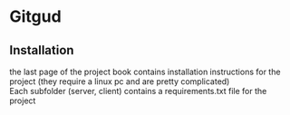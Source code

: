 # Gitgud


## Installation
the last page of the project book contains installation instructions for the project (they require a linux pc and are pretty complicated)<br>
Each subfolder (server, client) contains a requirements.txt file for the project

